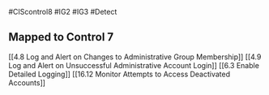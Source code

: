 #CIScontrol8 #IG2  #IG3 #Detect  
## Mapped to Control 7
[[4.8 Log and Alert on Changes to Administrative Group Membership]]
[[4.9 Log and Alert on Unsuccessful Administrative Account Login]]
[[6.3 Enable Detailed Logging]]
[[16.12 Monitor Attempts to Access Deactivated Accounts]]
